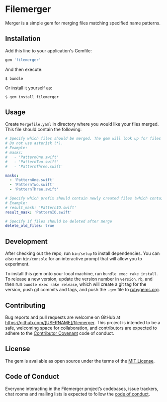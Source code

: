 # Filemerger

Merger is a simple gem for merging files matching specified name patterns.

## Installation

Add this line to your application's Gemfile:

```ruby
gem 'filemerger'
```

And then execute:

    $ bundle

Or install it yourself as:

    $ gem install filemerger

## Usage

Create `Mergefile.yaml` in directory where you would like your files merged. This file should contain the following:
```yaml
# Specify which files should be merged. The gem will look up for files matching patterns you input here.
# Do not use asterisk (*).
# Example:
# masks:
#   - 'PatternOne.swift'
#   - 'PatternTwo.swift'
#   - 'PatternThree.swift'

masks:
  - 'PatternOne.swift'
  - 'PatternTwo.swift'
  - 'PatternThree.swift'

# Specify which prefix should contain newly created files (which contain merged content)
# Example:
# result_mask: 'PatternIO.swift'
result_mask: 'PatternIO.swift'

# Specify if files should be deleted after merge
delete_old_files: true

```

## Development

After checking out the repo, run `bin/setup` to install dependencies. You can also run `bin/console` for an interactive prompt that will allow you to experiment.

To install this gem onto your local machine, run `bundle exec rake install`. To release a new version, update the version number in `version.rb`, and then run `bundle exec rake release`, which will create a git tag for the version, push git commits and tags, and push the `.gem` file to [rubygems.org](https://rubygems.org).

## Contributing

Bug reports and pull requests are welcome on GitHub at https://github.com/[USERNAME]/filemerger. This project is intended to be a safe, welcoming space for collaboration, and contributors are expected to adhere to the [Contributor Covenant](http://contributor-covenant.org) code of conduct.

## License

The gem is available as open source under the terms of the [MIT License](https://opensource.org/licenses/MIT).

## Code of Conduct

Everyone interacting in the Filemerger project’s codebases, issue trackers, chat rooms and mailing lists is expected to follow the [code of conduct](https://github.com/[USERNAME]/filemerger/blob/master/CODE_OF_CONDUCT.md).
